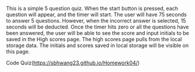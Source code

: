 This is a simple 5 question quiz. When the start button is pressed, each question will appear, and the timer will start. The user will have 75 seconds to answer 5 questions. However, when the incorrect answer is selected, 15 seconds will be deducted. Once the timer hits zero or all the questions have been answered, the user will be able to see the score and input initials to be saved in the High scores page.
The high scores page pulls from the local storage data. The initials and scores saved in local storage will be visible on this page. 


Code Quiz(https://sbhwang23.github.io/Homework04/)

